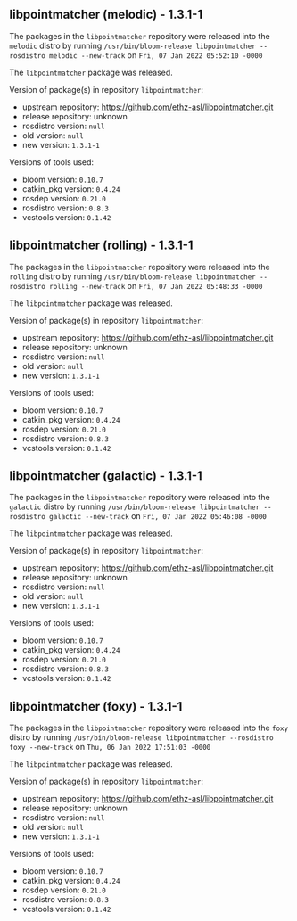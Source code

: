 ## libpointmatcher (melodic) - 1.3.1-1

The packages in the `libpointmatcher` repository were released into the `melodic` distro by running `/usr/bin/bloom-release libpointmatcher --rosdistro melodic --new-track` on `Fri, 07 Jan 2022 05:52:10 -0000`

The `libpointmatcher` package was released.

Version of package(s) in repository `libpointmatcher`:

- upstream repository: https://github.com/ethz-asl/libpointmatcher.git
- release repository: unknown
- rosdistro version: `null`
- old version: `null`
- new version: `1.3.1-1`

Versions of tools used:

- bloom version: `0.10.7`
- catkin_pkg version: `0.4.24`
- rosdep version: `0.21.0`
- rosdistro version: `0.8.3`
- vcstools version: `0.1.42`


## libpointmatcher (rolling) - 1.3.1-1

The packages in the `libpointmatcher` repository were released into the `rolling` distro by running `/usr/bin/bloom-release libpointmatcher --rosdistro rolling --new-track` on `Fri, 07 Jan 2022 05:48:33 -0000`

The `libpointmatcher` package was released.

Version of package(s) in repository `libpointmatcher`:

- upstream repository: https://github.com/ethz-asl/libpointmatcher.git
- release repository: unknown
- rosdistro version: `null`
- old version: `null`
- new version: `1.3.1-1`

Versions of tools used:

- bloom version: `0.10.7`
- catkin_pkg version: `0.4.24`
- rosdep version: `0.21.0`
- rosdistro version: `0.8.3`
- vcstools version: `0.1.42`


## libpointmatcher (galactic) - 1.3.1-1

The packages in the `libpointmatcher` repository were released into the `galactic` distro by running `/usr/bin/bloom-release libpointmatcher --rosdistro galactic --new-track` on `Fri, 07 Jan 2022 05:46:08 -0000`

The `libpointmatcher` package was released.

Version of package(s) in repository `libpointmatcher`:

- upstream repository: https://github.com/ethz-asl/libpointmatcher.git
- release repository: unknown
- rosdistro version: `null`
- old version: `null`
- new version: `1.3.1-1`

Versions of tools used:

- bloom version: `0.10.7`
- catkin_pkg version: `0.4.24`
- rosdep version: `0.21.0`
- rosdistro version: `0.8.3`
- vcstools version: `0.1.42`


## libpointmatcher (foxy) - 1.3.1-1

The packages in the `libpointmatcher` repository were released into the `foxy` distro by running `/usr/bin/bloom-release libpointmatcher --rosdistro foxy --new-track` on `Thu, 06 Jan 2022 17:51:03 -0000`

The `libpointmatcher` package was released.

Version of package(s) in repository `libpointmatcher`:

- upstream repository: https://github.com/ethz-asl/libpointmatcher.git
- release repository: unknown
- rosdistro version: `null`
- old version: `null`
- new version: `1.3.1-1`

Versions of tools used:

- bloom version: `0.10.7`
- catkin_pkg version: `0.4.24`
- rosdep version: `0.21.0`
- rosdistro version: `0.8.3`
- vcstools version: `0.1.42`


